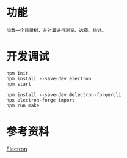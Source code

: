 # 功能

	加载一个目录树，并对其进行浏览、选择、统计。

# 开发调试

```
npm init
npm install --save-dev electron
npm start

npm install --save-dev @electron-forge/cli
npx electron-forge import
npm run make
```

# 参考资料

[Electron](https://www.electronjs.org/zh/docs/latest/tutorial/quick-start)
